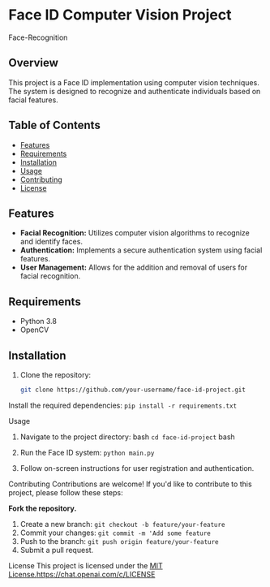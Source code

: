 # Face ID Computer Vision Project
Face-Recognition

## Overview

This project is a Face ID implementation using computer vision techniques. The system is designed to recognize and authenticate individuals based on facial features.

## Table of Contents

- [Features](#features)
- [Requirements](#requirements)
- [Installation](#installation)
- [Usage](#usage)
- [Contributing](#contributing)
- [License](#license)

## Features

- **Facial Recognition:** Utilizes computer vision algorithms to recognize and identify faces.
- **Authentication:** Implements a secure authentication system using facial features.
- **User Management:** Allows for the addition and removal of users for facial recognition.

## Requirements

- Python 3.8
- OpenCV

## Installation

1. Clone the repository:

   ```bash
   git clone https://github.com/your-username/face-id-project.git

Install the required dependencies:
   ```pip install -r requirements.txt```

Usage
1. Navigate to the project directory:
bash
   ```cd face-id-project```
bash
2. Run the Face ID system:
   ```python main.py```
 
3. Follow on-screen instructions for user registration and authentication.

Contributing
Contributions are welcome! If you'd like to contribute to this project, please follow these steps:

**Fork the repository.**

1. Create a new branch: ```git checkout -b feature/your-feature```
2. Commit your changes: ```git commit -m 'Add some feature```
3. Push to the branch:  ```git push origin feature/your-feature```
4. Submit a pull request.

License
This project is licensed under the [MIT License.](https://chat.openai.com/c/LICENSE)https://chat.openai.com/c/LICENSE

